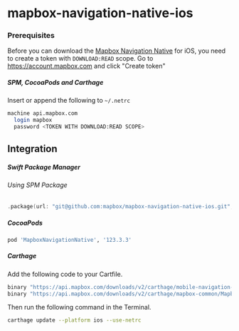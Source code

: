 # mapbox-navigation-native-ios

### Prerequisites

Before you can download the [Mapbox Navigation Native](https://github.com/mapbox/mapbox-navigation-native) for iOS, you need to create a token with `DOWNLOAD:READ` scope.
Go to https://account.mapbox.com and click "Create token"

##### SPM, CocoaPods and Carthage
Insert or append the following to `~/.netrc`

```bash
machine api.mapbox.com
  login mapbox
  password <TOKEN WITH DOWNLOAD:READ SCOPE>
```

## Integration

##### Swift Package Manager

###### Using SPM Package

```swift
.package(url: "git@github.com:mapbox/mapbox-navigation-native-ios.git", from: "123.3.3"),
```

##### CocoaPods

```ruby
pod 'MapboxNavigationNative', '123.3.3'
```

##### Carthage

Add the following code to your Cartfile.

```bash
binary "https://api.mapbox.com/downloads/v2/carthage/mobile-navigation-native/MapboxNavigationNative.json" == 123.3.3
binary "https://api.mapbox.com/downloads/v2/carthage/mapbox-common/MapboxCommon-ios.json" == 23.2.0
```

Then run the following command in the Terminal.
```bash
carthage update --platform ios --use-netrc
```

